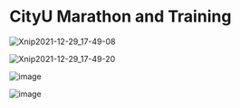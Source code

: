 # CityU Marathon and Training

![Xnip2021-12-29_17-49-08](https://user-images.githubusercontent.com/31528604/147649218-46ca9df5-c2f8-49cf-a127-4eeecef1399a.jpg)

![Xnip2021-12-29_17-49-20](https://user-images.githubusercontent.com/31528604/147649473-c65fbb07-56f8-4585-8166-aeef1c8ef48d.jpg)

![image](https://user-images.githubusercontent.com/31528604/201301258-a2869362-9e55-4b93-909e-b6a43b392b2d.png)

![image](https://user-images.githubusercontent.com/31528604/201301021-3e8c49a8-6cb4-4458-97f5-80bafef744e4.png)

